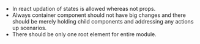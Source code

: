- In react updation of states is allowed whereas not props.
- Always container component should not have big changes and there should be merely holding child components and addressing any actions up scenarios.
- There should be only one root element for entire module.
